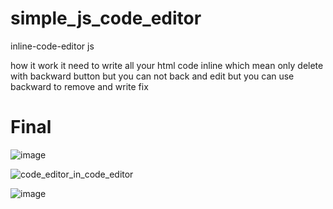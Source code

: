 # simple_js_code_editor

inline-code-editor js

how it work it need to write all your html code inline which mean only delete with backward button but you can not back and edit but you can use backward to remove and write fix

# Final
![image](https://user-images.githubusercontent.com/55125302/143514077-9b746810-30d5-468a-b610-ce98fb7de33d.png)


![code_editor_in_code_editor](https://user-images.githubusercontent.com/55125302/143511639-e5dd0c85-d97e-43e3-8ede-78183ae5e64f.JPG)


![image](https://user-images.githubusercontent.com/55125302/143513181-06a23d77-d508-4556-ab84-d6eda98294d6.png)


